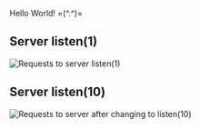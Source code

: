 Hello World! =(^.^)=


Server listen(1)
-----------------
<img src="https://files.catbox.moe/vn6ujg.png" alt="Requests to server listen(1)" />

Server listen(10)
------------------
<img src="https://files.catbox.moe/waorkd.png" alt="Requests to server after changing to listen(10)" />